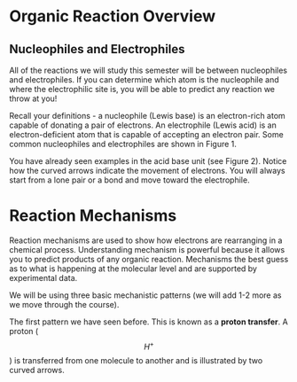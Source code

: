 # Organic Reaction Overview

## Nucleophiles and Electrophiles

All of the reactions we will study this semester will be between nucleophiles and electrophiles.  If you can determine which atom is the nucleophile and where the electrophilic site is, you will be able to predict any reaction we throw at you!

Recall your definitions - a nucleophile (Lewis base) is an electron-rich atom capable of donating a pair of electrons.  An electrophile (Lewis acid) is an electron-deficient atom that is capable of accepting an electron pair.  Some common nucleophiles and electrophiles are shown in Figure 1.

You have already seen examples in the acid base unit (see Figure 2).  Notice how the curved arrows indicate the movement of electrons.  You will always start from a lone pair or a bond and move toward the electrophile.

# Reaction Mechanisms

Reaction mechanisms are used to show how electrons are rearranging in a chemical process.  Understanding mechanism is powerful because it allows you to predict products of any organic reaction.  Mechanisms the best guess as to what is happening at the molecular level and are supported by experimental data.

We will be using three basic mechanistic patterns (we will add 1-2 more as we move through the course). 

The first pattern we have seen before.  This is known as a **proton transfer**.  A proton ($$H^+$$) is transferred from one molecule to another and is illustrated by two curved arrows.


